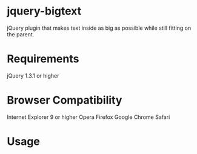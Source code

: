 jquery-bigtext
==============
jQuery plugin that makes text inside as big as possible while still fitting on the parent.

Requirements
==============
jQuery 1.3.1 or higher

Browser Compatibility
==============
Internet Explorer 9 or higher
Opera
Firefox
Google Chrome
Safari

Usage
==============
